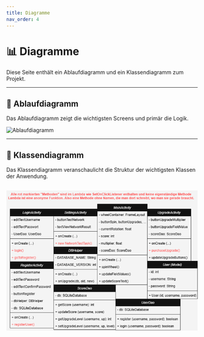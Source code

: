 ```yaml
---
title: Diagramme
nav_order: 4
---
```


# 📊 Diagramme

Diese Seite enthält ein Ablaufdiagramm und ein Klassendiagramm zum Projekt.

---

## 🧱 Ablaufdiagramm

Das Ablaufdiagramm zeigt die wichtigsten Screens und primär die Logik.

![Ablaufdiagramm](assets/Final_Ablaufdiagramm_Glücksrad.png)

---

## 🔁 Klassendiagramm

Das Klassendiagramm veranschaulicht die Struktur der wichtigsten Klassen der Anwendung.

![Klassendiagramm](assets/Klassendiagramm.png)
---